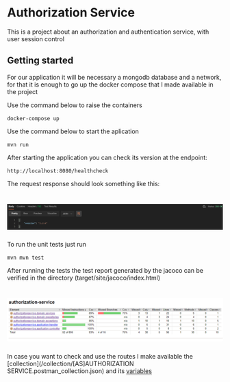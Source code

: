 # Authorization Service

This is a project about an authorization and authentication service, with user session control

## Getting started

For our application it will be necessary a mongodb database and a network, for that it is enough to go up the docker compose that I made available in the project

Use the command below to raise the containers
```
docker-compose up
```

Use the command below to start the aplication

```
mvn run
```

After starting the application you can check its version at the endpoint:

```
http://localhost:8080/healthcheck
```

The request response should look something like this:

<h1 align="center">
  <img src="./images/healthcheck.png" alt="healthcheck" width="1000">
</h1>

To run the unit tests just run

```
mvn mvn test
```

After running the tests the test report generated by the jacoco can be verified in the directory (target/site/jacoco/index.html)

<h1 align="center">
  <img src="./images/test_report.png" alt="test-report" width="1000">
</h1>

In case you want to check and use the routes I make available the [collection](/collection/[AS]AUTHORIZATION SERVICE.postman_collection.json) and its [variables](/collection/[AS]AUTHORIZATION-LOCAL.postman_environment.json)